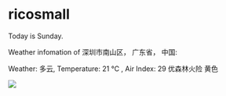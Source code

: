 # ricosmall

Today is Sunday.

Weather infomation of 深圳市南山区， 广东省， 中国: 

Weather: 多云, Temperature: 21 ℃ , Air Index: 29 优森林火险 黄色

<img src="https://github-readme-stats.vercel.app/api?username=ricosmall&show_icons=true" />
